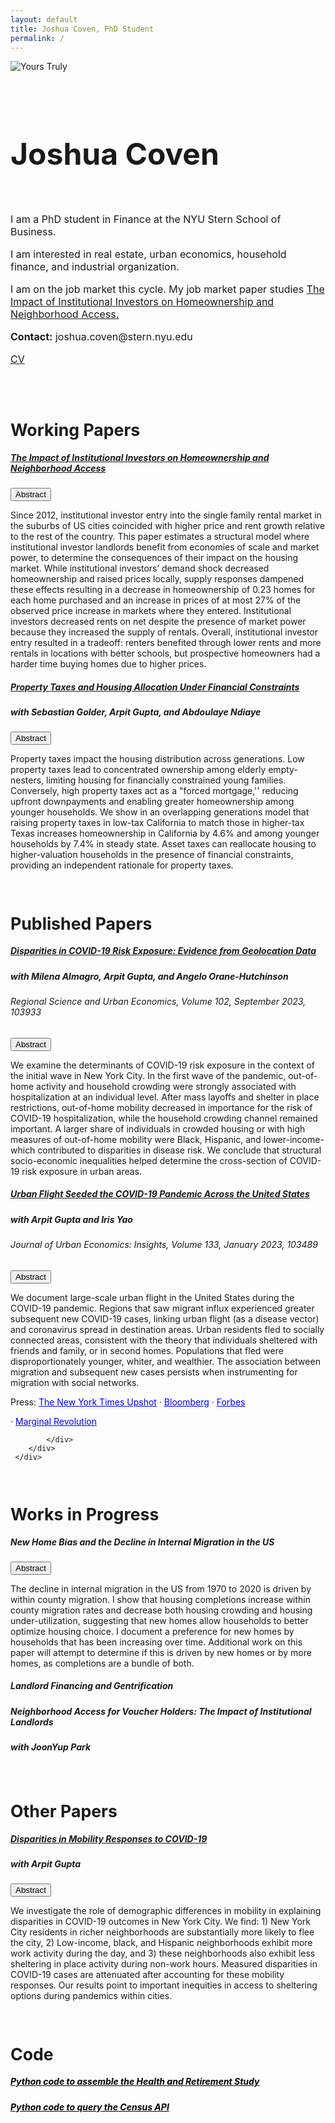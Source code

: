 ```yaml
---
layout: default
title: Joshua Coven, PhD Student
permalink: /
---
```

<link rel="stylesheet" href="https://cdnjs.cloudflare.com/ajax/libs/font-awesome/6.0.0-beta3/css/all.min.css">
<div class="home-container">
    <div class = "col-5">
        <img src="/images/author.jpg" alt="Yours Truly" class="img-fluid home-image">
    </div>
    <div class="col-7 home-text">
        <br>
        <br>
        <h1 class="custom-color" style="font-size: 36pt">Joshua Coven</h1>
        <br>
        <p style="font-size: 12pt">I am a PhD student in Finance at the NYU Stern School of Business.</p>
        <p style="font-size: 12pt">I am interested in real estate, urban economics, household finance, and industrial organization.</p>
        <p style="font-size: 12pt">I am on the job market this cycle. My job market paper studies <a href="{{site.url}}/assets/JoshuaCovenJMP.pdf" class="custom-link">The Impact of Institutional Investors on Homeownership and Neighborhood Access.</a></p>
        <p style="font-size: 12pt"><strong>Contact:</strong> joshua.coven@stern.nyu.edu</p>
        <p style="font-size: 12pt"><a href="{{site.url}}/assets/CVJoshuaCoven.pdf" class="custom-link">CV</a></p>
        <br>
    </div>
</div>
<div id="Papers"></div>
<br>
<h1 style="font-size: 20pt">Working Papers</h1>
<div class="row card-row">
    <div class = "col-12">
        <div class="card">
            <div class="card-body">
                <h5 class="card-title">
                    <a href =  "{{site.url}}/assets/JoshuaCovenJMP.pdf" class = "custom-link-nounderline">
                    The Impact of Institutional Investors on Homeownership and Neighborhood Access
                    </a>
                </h5>
                <button class="drawer-toggle" onclick="toggleDrawer('abstract1')">Abstract <span class="caret" id="caret-abstract1"><i class="fas fa-caret-down"></i></span></button>
                <div class="drawer" id="abstract1">
                    <p class="card-text">Since 2012, institutional investor entry into the single family rental market in the suburbs of US cities coincided with higher price and rent growth relative to the rest of the country. This paper estimates a structural model where institutional investor landlords benefit from economies of scale and market power, to determine the consequences of their impact on the housing market. While institutional investors’ demand shock decreased homeownership and raised prices locally, supply responses dampened these effects resulting in a decrease in homeownership of 0.23 homes for each home purchased and an increase in prices of at most 27% of the observed price increase in markets where they entered. Institutional investors decreased rents on net despite the presence of market power because they increased the supply of rentals. Overall, institutional investor entry resulted in a tradeoff: renters benefited through lower rents and more rentals in locations with better schools, but prospective homeowners had a harder time buying homes due to higher prices.</p>
                </div>
            </div>
        </div>
    </div>
</div>
<div class="row card-row">
    <div class = "col-12">
    <div class="card">
            <div class="card-body">
                <h5 class="card-title">
                    <a href = "https://papers.ssrn.com/sol3/papers.cfm?abstract_id=4880480" class = "custom-link-nounderline">
                    Property Taxes and Housing Allocation Under Financial Constraints
                    </a>
                </h5>
            <h5>with Sebastian Golder, Arpit Gupta, and Abdoulaye Ndiaye</h5>
            <button class="drawer-toggle" onclick="toggleDrawer('abstract2')">Abstract <span class="caret" id="caret-abstract2"><i class="fas fa-caret-down"></i></span></button>
                <div class="drawer" id="abstract2">
                <p class="card-text">Property taxes impact the housing distribution across generations. Low property taxes lead to concentrated ownership among elderly empty-nesters, limiting housing for financially constrained young families. Conversely, high property taxes act as a "forced mortgage,'' reducing upfront downpayments and enabling greater homeownership among younger households. We show in an overlapping generations model that raising property taxes in low-tax California to match those in higher-tax Texas increases homeownership in California by 4.6% and among younger households by 7.4% in steady state. Asset taxes can reallocate housing to higher-valuation households in the presence of financial constraints, providing an independent rationale for property taxes.</p>
                </div>
            </div>
    </div>
    </div>
</div>
<br>
<h1 style="font-size: 20pt">Published Papers</h1>
<div class="row card-row">
    <div class = "col-12">
    <div class="card">
            <div class="card-body">
                <h5 class="card-title">
                    <a href = "https://www.sciencedirect.com/science/article/pii/S0166046223000686" class = "custom-link-nounderline">
                    Disparities in COVID-19 Risk Exposure: Evidence from Geolocation Data
                    </a>
                </h5>
            <h5>with Milena Almagro, Arpit Gupta, and Angelo Orane-Hutchinson</h5>
            <h6>Regional Science and Urban Economics, Volume 102, September 2023, 103933</h6>
            <button class="drawer-toggle" onclick="toggleDrawer('abstract3')">Abstract <span class="caret" id="caret-abstract3"><i class="fas fa-caret-down"></i></span></button>
                <div class="drawer" id="abstract3">
                <p class="card-text">We examine the determinants of COVID-19 risk exposure in the context of the initial wave in New York City. In the first wave of the pandemic, out-of-home activity and household crowding were strongly associated with hospitalization at an individual level. After mass layoffs and shelter in place restrictions, out-of-home mobility decreased in importance for the risk of COVID-19 hospitalization, while the household crowding channel remained important. A larger share of individuals in crowded housing or with high measures of out-of-home mobility were Black, Hispanic, and lower-income-which contributed to disparities in disease risk. We conclude that structural socio-economic inequalities helped determine the cross-section of COVID-19 risk exposure in urban areas.</p>
                </div>
            </div>
        </div>
    </div>
</div>
<div class="row card-row">
    <div class = "col-12">
    <div class="card">
            <div class="card-body">
                <h5 class="card-title">
                    <a href = "https://www.sciencedirect.com/science/article/pii/S0094119022000663" class = "custom-link-nounderline">
                    Urban Flight Seeded the COVID-19 Pandemic Across the United States
                    </a>
                </h5>
                <h5>with Arpit Gupta and Iris Yao</h5>
                <h6>Journal of Urban Economics: Insights, Volume 133, January 2023, 103489</h6>
                <button class="drawer-toggle" onclick="toggleDrawer('abstract4')">Abstract <span class="caret" id="caret-abstract4"><i class="fas fa-caret-down"></i></span></button>
                <div class="drawer" id="abstract4">
                    <p class="card-text">We document large-scale urban flight in the United States during the COVID-19 pandemic. Regions that saw migrant influx experienced greater subsequent new COVID-19 cases, linking urban flight (as a disease vector) and coronavirus spread in destination areas. Urban residents fled to socially connected areas, consistent with the theory that individuals sheltered with friends and family, or in second homes. Populations that fled were disproportionately younger, whiter, and wealthier. The association between migration and subsequent new cases persists when instrumenting for migration with social networks.</p>
                    <p>Press:  <a href = "https://www.nytimes.com/interactive/2020/05/15/upshot/who-left-new-york-coronavirus.html" style = "color: blue">The New York Times Upshot</a> · <a href = "https://www.bloomberg.com/news/articles/2020-08-14/nyc-crime-spike-is-last-straw-pushing-anxious-residents-to-flee" style = "color: blue">Bloomberg</a> · <a href = "https://www.forbes.com/sites/williamhaseltine/2020/12/21/urban-flight-due-to-covid-19-is-temporary-not-permanent/?sh=6ab583d84cd5" style = "color: blue">Forbes</a></p> · <a href = "https://marginalrevolution.com/marginalrevolution/2020/04/escape-from-new-york.html" style = "color: blue">Marginal Revolution</a>
                </div>
                
            </div>
        </div>
     </div>
</div>
<br>
<h1 style="font-size: 20pt">Works in Progress</h1>
<div class="row card-row">
    <div class = "col-12">
    <div class="card">
            <div class="card-body">
                <h5 class="card-title">
                    <p>
                    New Home Bias and the Decline in Internal Migration in the US
                    </p>
                </h5>
                <button class="drawer-toggle" onclick="toggleDrawer('abstract5')">Abstract <span class="caret" id="caret-abstract5"><i class="fas fa-caret-down"></i></span></button>
                <div class="drawer" id="abstract5">
                    <p class="card-text">The decline in internal migration in the US from 1970 to 2020 is driven by within county migration. I show that housing completions increase within county migration rates and decrease both housing crowding and housing under-utilization, suggesting that new homes allow households to better optimize housing choice. I document a preference for new homes by households that has been increasing over time. Additional work on this paper will attempt to determine if this is driven by new homes or by more homes, as completions are a bundle of both.</p>
                </div>
            </div>
        </div>
     </div>
</div>
<div class="row card-row">
    <div class = "col-12">
    <div class="card">
            <div class="card-body">
                <h5 class="card-title">
                    <p>
                    Landlord Financing and Gentrification
                    </p>
                </h5>
            </div>
        </div>
     </div>
</div>
<div class="row card-row">
    <div class = "col-12">
    <div class="card">
            <div class="card-body">
                <h5 class="card-title">
                    <p>
                    Neighborhood Access for Voucher Holders: The Impact of Institutional Landlords
                    </p>
                </h5>
                <h5>with JoonYup Park</h5>
            </div>
        </div>
     </div>
</div>
<br>
<h1 style="font-size: 20pt">Other Papers</h1>
<div class="row card-row">
    <div class = "col-12">
    <div class="card">
            <div class="card-body">
                <h5 class="card-title">
                    <a href = "https://static1.squarespace.com/static/56086d00e4b0fb7874bc2d42/t/5ebf201183c6f016ca3abd91/1589583893816/DemographicCovid.pdf" class = "custom-link-nounderline">
                    Disparities in Mobility Responses to COVID-19
                    </a>
                </h5>
                <h5>with Arpit Gupta</h5>
                <button class="drawer-toggle" onclick="toggleDrawer('abstract6')">Abstract <span class="caret" id="caret-abstract6"><i class="fas fa-caret-down"></i></span></button>
                <div class="drawer" id="abstract6">
                    <p class="card-text">We investigate the role of demographic differences in mobility in explaining disparities in COVID-19 outcomes in New York City. We find: 1) New York City residents
in richer neighborhoods are substantially more likely to flee the city, 2) Low-income,
black, and Hispanic neighborhoods exhibit more work activity during the day, and
3) these neighborhoods also exhibit less sheltering in place activity during non-work
hours. Measured disparities in COVID-19 cases are attenuated after accounting for
these mobility responses. Our results point to important inequities in access to sheltering options during pandemics within cities.</p>
                </div>
            </div>
        </div>
     </div>
</div>
<br>
<div id="Code"></div>

<h1 style="font-size: 20pt">Code</h1>
<div class="row">
    <div class = "col-12">
        <h5>
            <a href ="https://github.com/joshuacoven/HRS_Assembly"
            style="color: black">Python code to assemble the Health and Retirement Study</a>
        </h5>
    </div>
</div>
<div class="row">
    <div class = "col-12">
        <h5>
            <a href ="https://github.com/joshuacoven/Query_The_Census"
            style="color: black">Python code to query the Census API</a>
        </h5>
    </div>
</div>

 <script src="scripts/scripts.js"></script>